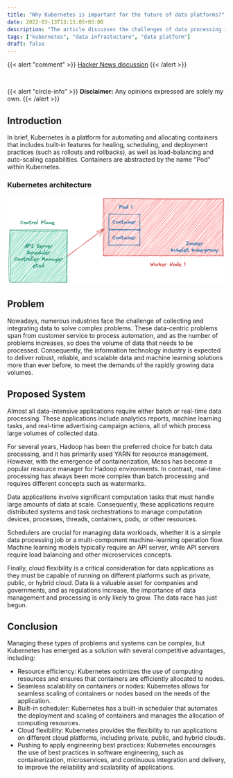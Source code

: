 ```yaml
---
title: "Why Kubernetes is important for the future of data platforms?"
date: 2022-03-13T13:15:05+03:00
description: "The article discusses the challenges of data processing in various industries and proposes Kubernetes as a solution for managing distributed systems and task orchestrations, with advantages such as resource efficiency, seamless scalability, a built-in scheduler, cloud flexibility, and the ability to apply engineering best practices."
tags: ["kubernetes", "data infrastucture", "data platform"]
draft: false
---
```


{{< alert "comment" >}}
[Hacker News discussion](https://news.ycombinator.com/item?id=30661120)
{{< /alert >}}

<br />

{{< alert "circle-info" >}}
**Disclaimer:** Any opinions expressed are solely my own.
{{< /alert >}}

## Introduction

In brief, Kubernetes is a platform for automating and allocating containers that includes built-in features for healing, scheduling, and deployment practices (such as rollouts and rollbacks), as well as load-balancing and auto-scaling capabilities. Containers are abstracted by the name "Pod" within Kubernetes.

### Kubernetes architecture

![Kubernetes Architecture](kubernetes_architecture.png)

## Problem

Nowadays, numerous industries face the challenge of collecting and integrating data to solve complex problems. These data-centric problems span from customer service to process automation, and as the number of problems increases, so does the volume of data that needs to be processed. Consequently, the information technology industry is expected to deliver robust, reliable, and scalable data and machine learning solutions more than ever before, to meet the demands of the rapidly growing data volumes.

## Proposed System

Almost all data-intensive applications require either batch or real-time data processing. These applications include analytics reports, machine learning tasks, and real-time advertising campaign actions, all of which process large volumes of collected data.

For several years, Hadoop has been the preferred choice for batch data processing, and it has primarily used YARN for resource management. However, with the emergence of containerization, Mesos has become a popular resource manager for Hadoop environments. In contrast, real-time processing has always been more complex than batch processing and requires different concepts such as watermarks.

Data applications involve significant computation tasks that must handle large amounts of data at scale. Consequently, these applications require distributed systems and task orchestrations to manage computation devices, processes, threads, containers, pods, or other resources.

Schedulers are crucial for managing data workloads, whether it is a simple data processing job or a multi-component machine-learning operation flow. Machine learning models typically require an API server, while API servers require load balancing and other microservices concepts.

Finally, cloud flexibility is a critical consideration for data applications as they must be capable of running on different platforms such as private, public, or hybrid cloud. Data is a valuable asset for companies and governments, and as regulations increase, the importance of data management and processing is only likely to grow. The data race has just begun.

## Conclusion

Managing these types of problems and systems can be complex, but Kubernetes has emerged as a solution with several competitive advantages, including:

- Resource efficiency: Kubernetes optimizes the use of computing resources and ensures that containers are efficiently allocated to nodes.
- Seamless scalability on containers or nodes: Kubernetes allows for seamless scaling of containers or nodes based on the needs of the application.
- Built-in scheduler: Kubernetes has a built-in scheduler that automates the deployment and scaling of containers and manages the allocation of computing resources.
- Cloud flexibility: Kubernetes provides the flexibility to run applications on different cloud platforms, including private, public, and hybrid clouds.
- Pushing to apply engineering best practices: Kubernetes encourages the use of best practices in software engineering, such as containerization, microservices, and continuous integration and delivery, to improve the reliability and scalability of applications.
